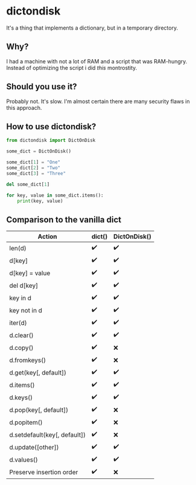 dictondisk
==========

It's a thing that implements a dictionary, but in a temporary directory.

Why?
---

I had a machine with not a lot of RAM and a script that was RAM-hungry.
Instead of optimizing the script i did _this_ montrostity.

Should you use it?
------------------

Probably not. It's slow. I'm almost certain there are many security flaws in this approach.  

How to use dictondisk?
----------------------

```python
from dictondisk import DictOnDisk

some_dict = DictOnDisk()

some_dict[1] = "One"
some_dict[2] = "Two"
some_dict[3] = "Three"

del some_dict[1]

for key, value in some_dict.items():
    print(key, value)

```

Comparison to the vanilla dict
------------------------------

|            Action            | dict() | DictOnDisk() |
|------------------------------|--------|--------------|
| len(d)                       |   ✔️    |      ✔️       |
| d[key]                       |   ✔️    |      ✔️       |
| d[key] = value               |   ✔️    |      ✔️       |
| del d[key]                   |   ✔️    |      ✔️       |
| key in d                     |   ✔️    |      ✔️       |
| key not in d                 |   ✔️    |      ✔️       |
| iter(d)                      |   ✔️    |      ✔️       |
| d.clear()                    |   ✔️    |      ✔️       |
| d.copy()                     |   ✔️    |      ❌      |
| d.fromkeys()                 |   ✔️    |      ❌      |
| d.get(key[, default])        |   ✔️    |      ✔️       |
| d.items()                    |   ✔️    |      ✔️       |
| d.keys()                     |   ✔️    |      ✔️       |
| d.pop(key[, default])        |   ✔️    |      ❌      |
| d.popitem()                  |   ✔️    |      ❌      |
| d.setdefault(key[, default]) |   ✔️    |      ❌      |
| d.update([other])            |   ✔️    |      ✔️       |
| d.values()                   |   ✔️    |      ✔️       |
| Preserve insertion order     |   ✔️    |      ❌      |
